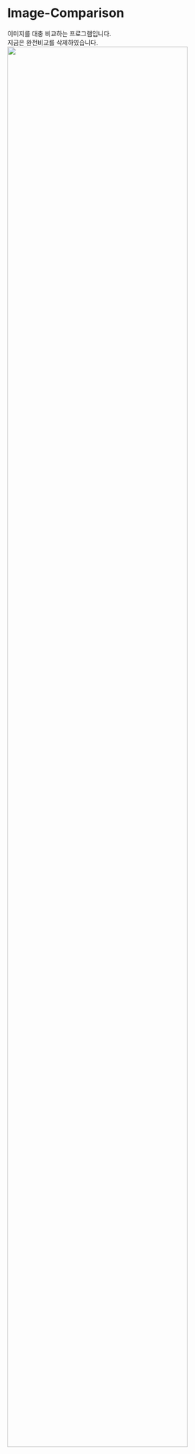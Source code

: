 # Image-Comparison
이미지를 대충 비교하는 프로그램입니다.  
지금은 완전비교를 삭제하였습니다.  
<img src="https://user-images.githubusercontent.com/52937308/73337840-920d9200-42b8-11ea-8e02-1613a093c3d8.gif" width="90%"></img>
